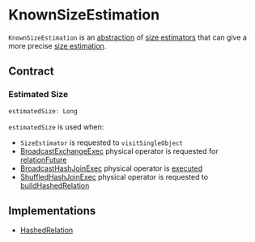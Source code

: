 # KnownSizeEstimation

`KnownSizeEstimation` is an [abstraction](#contract) of [size estimators](#implementations) that can give a more precise [size estimation](#estimatedSize).

## Contract

### <span id="estimatedSize"> Estimated Size

```scala
estimatedSize: Long
```

`estimatedSize` is used when:

* `SizeEstimator` is requested to `visitSingleObject`
* [BroadcastExchangeExec](physical-operators/BroadcastExchangeExec.md) physical operator is requested for [relationFuture](physical-operators/BroadcastExchangeExec.md#relationFuture)
* [BroadcastHashJoinExec](physical-operators/BroadcastHashJoinExec.md) physical operator is [executed](physical-operators/BroadcastHashJoinExec.md#doExecute)
* [ShuffledHashJoinExec](physical-operators/ShuffledHashJoinExec.md) physical operator is requested to [buildHashedRelation](physical-operators/ShuffledHashJoinExec.md#buildHashedRelation)

## Implementations

* [HashedRelation](physical-operators/HashedRelation.md)
